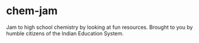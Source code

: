# chem-jam
Jam to high school chemistry by looking at fun resources. Brought to you by humble citizens of the Indian Education System.
